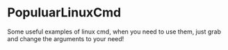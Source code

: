 PopuluarLinuxCmd
================

Some useful examples of linux cmd, when you need to use them, just grab and change the arguments to your need!
